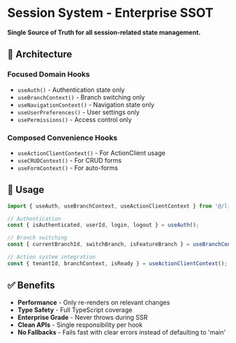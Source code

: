 # Session System - Enterprise SSOT

**Single Source of Truth for all session-related state management.**

## 🎯 **Architecture**

### **Focused Domain Hooks**
- `useAuth()` - Authentication state only
- `useBranchContext()` - Branch switching only  
- `useNavigationContext()` - Navigation state only
- `useUserPreferences()` - User settings only
- `usePermissions()` - Access control only

### **Composed Convenience Hooks**
- `useActionClientContext()` - For ActionClient usage
- `useCRUDContext()` - For CRUD forms
- `useFormContext()` - For auto-forms

## 🚀 **Usage**

```typescript
import { useAuth, useBranchContext, useActionClientContext } from '@/lib/session';

// Authentication
const { isAuthenticated, userId, login, logout } = useAuth();

// Branch switching
const { currentBranchId, switchBranch, isFeatureBranch } = useBranchContext();

// Action system integration
const { tenantId, branchContext, isReady } = useActionClientContext();
```

## ✅ **Benefits**

- **Performance** - Only re-renders on relevant changes
- **Type Safety** - Full TypeScript coverage
- **Enterprise Grade** - Never throws during SSR
- **Clean APIs** - Single responsibility per hook
- **No Fallbacks** - Fails fast with clear errors instead of defaulting to 'main'
```